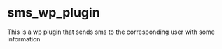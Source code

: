 # sms_wp_plugin
This is a wp plugin that sends sms to the corresponding user with some information 
